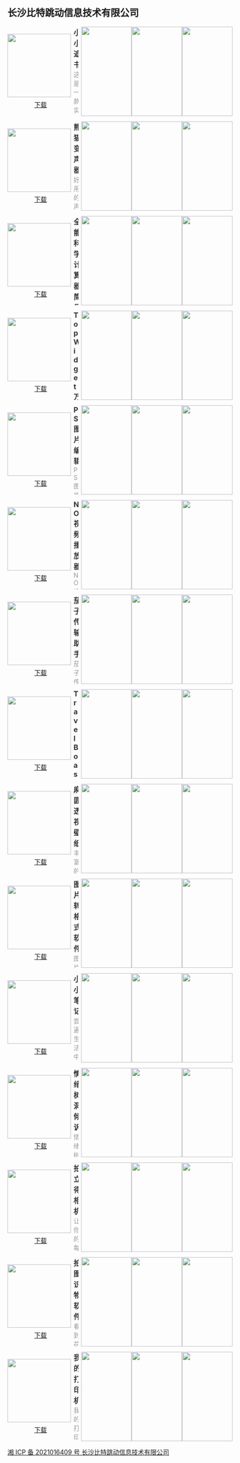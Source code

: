 ## 长沙比特跳动信息技术有限公司

<style>#content h2 {height: 0; display: none;}</style>
<section style="display: flex; justify-content: space-between; align-items: center; margin-bottom: 12px;">
	<div style="display: flex; flex-direction: column;">
		<img style="width: 142px; height: 142px; min-width: 142px; margin-right: 6px;" src="https://swsdl.vivo.com.cn/appstore/developer/icon/20211020/20211020165301148jm.png"/>
		<a style="margin: 6px auto 0;" href="https://swsdl.vivo.com.cn/appstore/developer/icon/20211020/20211020165301148jm.png">下载</a>
	</div>
	<div style="max-height: 200px; overflow: hidden;">
		<b style="font-size: 16px;color: #333;">小小追书</b>
		<p style="margin: 0; font-size: 14px;color: #999;">这是一款实用的小说、文章阅读工具。可导入书籍、自定义封面、标题；可随意设置字体、亮度、翻页方式、日间夜间等阅读模式；阅读完的书籍，可添加阅读笔记，用来备忘哦～</p>
	</div>
	<div style="display: flex; margin-left: 6px;">
		<img style="width: 113px; height: 200px; min-width: 113px" src="https://swsdl.vivo.com.cn/appstore/developer/screenshot/20220916/2022091609093471wpt.png"/>
		<img style="width: 113px; height: 200px; min-width: 113px" src="https://swsdl.vivo.com.cn/appstore/developer/screenshot/20220916/2022091609093818985.png"/>
		<img style="width: 113px; height: 200px; min-width: 113px" src="https://swsdl.vivo.com.cn/appstore/developer/screenshot/20220916/202209160909408mlyy.png"/>
	</div>
</section>

<section style="display: flex; justify-content: space-between; align-items: center; margin-bottom: 12px;">
	<div style="display: flex; flex-direction: column;">
		<img style="width: 142px; height: 142px; min-width: 142px; margin-right: 6px;" src="https://swsdl.vivo.com.cn/appstore/developer/icon/20220905/2022090518221304u68.png"/>
		<a style="margin: 6px auto 0;" href="https://swsdl.vivo.com.cn/appstore/developer/icon/20220905/2022090518221304u68.png">下载</a>
	</div>
	<div style="max-height: 200px; overflow: hidden;">
		<b style="font-size: 16px;color: #333;">熊猫变声器</b>
		<p style="margin: 0; font-size: 14px;color: #999;">好用的声音变声软件！让您的声音瞬间变得不一样！多种多样的语音包，您可以自由选择，完全免费哦！多种变声模板，富于个性的你，喜欢哪一种？快速进行声音录制，一键保存哦～快来体验吧！</p>
	</div>
	<div style="display: flex; margin-left: 6px;">
		<img style="width: 113px; height: 200px; min-width: 113px" src="https://swsdl.vivo.com.cn/appstore/developer/screenshot/20220905/2022090518252910vxt.png"/>
		<img style="width: 113px; height: 200px; min-width: 113px" src="https://swsdl.vivo.com.cn/appstore/developer/screenshot/20220905/20220905182531808v7.png"/>
		<img style="width: 113px; height: 200px; min-width: 113px" src="https://swsdl.vivo.com.cn/appstore/developer/screenshot/20220905/2022090518253417963.png"/>
	</div>
</section>

<section style="display: flex; justify-content: space-between; align-items: center; margin-bottom: 12px;">
	<div style="display: flex; flex-direction: column;">
		<img style="width: 142px; height: 142px; min-width: 142px; margin-right: 6px;" src="https://swsdl.vivo.com.cn/appstore/developer/icon/20210520/20210520213904659yg.png"/>
		<a style="margin: 6px auto 0;" href="https://swsdl.vivo.com.cn/appstore/developer/icon/20210520/20210520213904659yg.png">下载</a>
	</div>
	<div style="max-height: 200px; overflow: hidden;">
		<b style="font-size: 16px;color: #333;">全能科学计算器简易版</b>
		<p style="margin: 0; font-size: 14px;color: #999;">这是一款集合多款计算器与一身的计算器应用，能满足日常的各种计算需求。【房贷计算器】包含商业贷款、公积金贷款、组合贷款的计算，支持LPR和固定利率计算，且基点可以随意调整。【个税计算器】支持劳务报酬计算、年终奖、五险一金计算，可以根据不同城市调整起征点。【科学计算器】支持普通的数据计算。另外还有大小写转换计算、日期计算、长度计算、面积计算、速度计算、体积计算、时间计算、功率计算、热量计算、角度计算、温度计算。</p>
	</div>
	<div style="display: flex; margin-left: 6px;">
		<img style="width: 113px; height: 200px; min-width: 113px" src="https://swsdl.vivo.com.cn/appstore/developer/screenshot/20211102/202111021812554yc5g.png"/>
		<img style="width: 113px; height: 200px; min-width: 113px" src="https://swsdl.vivo.com.cn/appstore/developer/screenshot/20211102/2021110218130106wd8.png"/>
		<img style="width: 113px; height: 200px; min-width: 113px" src="https://swsdl.vivo.com.cn/appstore/developer/screenshot/20211102/202111021813047729n.png"/>
	</div>
</section>

<section style="display: flex; justify-content: space-between; align-items: center; margin-bottom: 12px;">
	<div style="display: flex; flex-direction: column;">
		<img style="width: 142px; height: 142px; min-width: 142px; margin-right: 6px;" src="https://static.starkos.cn/resource/pic/yXnzBgGk9731YrqKBYG1.png"/>
		<a style="margin: 6px auto 0;" href="https://static.starkos.cn/resource/pic/vQWd8a1w9xxaLPXO8glJ.apk">下载</a>
	</div>
	<div style="max-height: 200px; overflow: hidden;">
		<b style="font-size: 16px;color: #333;">Top Widget万能小组件</b>
		<p style="margin: 0; font-size: 14px;color: #999;">Top Widget万能小组件是一款简单易用，却又功能强大的万能小组件。集多种小工具于一身，极大的便利了生活中的各种工具使用需求。内含多种实用工具，包含：镜子、量角器、网络测速、数字大写转换、日期计算、全屏时钟、计时器、手电筒、手持弹幕、报时等工具。【桌面时钟】包含数字时钟、模拟时钟，完全自定义的风格，等你来品。【网络测速】一键测试当前设备网速，清晰了解网络状况。【量角器】准确测量角度，实体的量角器就不再需要啦。</p>
	</div>
	<div style="display: flex; margin-left: 6px;">
		<img style="width: 113px; height: 200px; min-width: 113px" src="https://static.starkos.cn/resource/pic/D2QYBd17ywGQMPz9eJ9z.png"/>
		<img style="width: 113px; height: 200px; min-width: 113px" src="https://static.starkos.cn/resource/pic/WKP1Vbjnml2La56nVpYE.png"/>
		<img style="width: 113px; height: 200px; min-width: 113px" src="https://static.starkos.cn/resource/pic/zqRv826zZ4lEPw578nbZ.png"/>
	</div>
</section>

<section style="display: flex; justify-content: space-between; align-items: center; margin-bottom: 12px;">
	<div style="display: flex; flex-direction: column;">
		<img style="width: 142px; height: 142px; min-width: 142px; margin-right: 6px;" src="https://static.starkos.cn/resource/pic/3LXp8LoZkWLdbob6ed0K.png"/>
		<a style="margin: 6px auto 0;" href="https://static.starkos.cn/resource/pic/9XKd8la9EqrlqMwlVZDl.apk">下载</a>
	</div>
	<div style="max-height: 200px; overflow: hidden;">
		<b style="font-size: 16px;color: #333;">PS图片编辑</b>
		<p style="margin: 0; font-size: 14px;color: #999;">PS图片编辑是一款专注于图片编辑的应用，它能让我们P图、修图不再麻烦。【滤镜】高效算法让您可以轻松为添加滤镜、修改亮度、或者添加蒙板。【贴纸、涂鸦、裁剪】随心所欲地添加贴纸，让编辑的图片与众不同。【九宫格切图】有了这个技能，发朋友圈不再麻烦拉。【视频裁剪】在这里，同样支持视频裁剪哦～快来体验吧～</p>
	</div>
	<div style="display: flex; margin-left: 6px;">
		<img style="width: 113px; height: 200px; min-width: 113px" src="https://static.starkos.cn/resource/pic/LakmV56EZ64axNKdBjW4.png"/>
		<img style="width: 113px; height: 200px; min-width: 113px" src="https://static.starkos.cn/resource/pic/w9nbBPrz5rpZjy5n8N6l.png"/>
		<img style="width: 113px; height: 200px; min-width: 113px" src="https://static.starkos.cn/resource/pic/73ZN8OLy3LDq0A4XVO4w.png"/>
	</div>
</section>

<section style="display: flex; justify-content: space-between; align-items: center; margin-bottom: 12px;">
	<div style="display: flex; flex-direction: column;">
		<img style="width: 142px; height: 142px; min-width: 142px; margin-right: 6px;" src="https://static.starkos.cn/resource/pic/YDlr8Ao0QoPzmQn2BAv3.png"/>
		<a style="margin: 6px auto 0;" href="https://static.starkos.cn/resource/pic/zqRv826zZApam1Dr8nbZ.apk">下载</a>
	</div>
	<div style="max-height: 200px; overflow: hidden;">
		<b style="font-size: 16px;color: #333;">NO视频播放器</b>
		<p style="margin: 0; font-size: 14px;color: #999;">NO视频播放器是一款使用的音频、视频播放app。针对本地视频，支持多种格式播放。支持链接播放等远程资源转码观看视频。内含视频编辑功能，可以随心所欲的裁剪、拼接想要的视频。视频倍速播放，快速看完一个视频，而不错过精彩内容。</p>
	</div>
	<div style="display: flex; margin-left: 6px;">
		<img style="width: 113px; height: 200px; min-width: 113px" src="https://static.starkos.cn/resource/pic/6vXk8Ww5OwmyNJNn8bad.png"/>
		<img style="width: 113px; height: 200px; min-width: 113px" src="https://static.starkos.cn/resource/pic/jJxG8qyEMyDY3kdO8XZK.png"/>
		<img style="width: 113px; height: 200px; min-width: 113px" src="https://static.starkos.cn/resource/pic/pYqjBJW1AWZMOxYLeo5l.png"/>
	</div>
</section>

<section style="display: flex; justify-content: space-between; align-items: center; margin-bottom: 12px;">
	<div style="display: flex; flex-direction: column;">
		<img style="width: 142px; height: 142px; min-width: 142px; margin-right: 6px;" src="https://static.starkos.cn/resource/pic/yEGYekZLEZEyXYRqB6ao.png"/>
		<a style="margin: 6px auto 0;" href="https://static.starkos.cn/resource/pic/KXJ9eExvky2MD5q7BLAQ.apk">下载</a>
	</div>
	<div style="max-height: 200px; overflow: hidden;">
		<b style="font-size: 16px;color: #333;">茄子传输助手</b>
		<p style="margin: 0; font-size: 14px;color: #999;">茄子传输助手是一款非常实用的文件传输工具。高效的文件互传功能，可以在新旧手机间非常便捷的相互传输文件、通讯录、照片视频等，而不需要第三方中转。通过传输助手软件，轻松实现手机克隆。</p>
	</div>
	<div style="display: flex; margin-left: 6px;">
		<img style="width: 113px; height: 200px; min-width: 113px" src="https://static.starkos.cn/resource/pic/3LXp8LoZkokRybRyed0K.png"/>
		<img style="width: 113px; height: 200px; min-width: 113px" src="https://static.starkos.cn/resource/pic/EgJO8049g4gOkqQZ8nza.png"/>
		<img style="width: 113px; height: 200px; min-width: 113px" src="https://static.starkos.cn/resource/pic/o6vqerqOEqE4nnmDB2LE.png"/>
	</div>
</section>

<section style="display: flex; justify-content: space-between; align-items: center; margin-bottom: 12px;">
	<div style="display: flex; flex-direction: column;">
		<img style="width: 142px; height: 142px; min-width: 142px; margin-right: 6px;" src="https://static.starkos.cn/resource/pic/3j5J86YyAp37v0ne0aMX.png"/>
		<a style="margin: 6px auto 0;" href="https://static.starkos.cn/resource/pic/D2QYBd17yqQAAaJzeJ9z.apk">下载</a>
	</div>
	<div style="max-height: 200px; overflow: hidden;">
		<b style="font-size: 16px;color: #333;">TravelBoast</b>
		<p style="margin: 0; font-size: 14px;color: #999;">开始自己的足迹，快来探索吧~高清旅行地图壁纸，领略异域风情~强大的图片制作功能，快来创作自己的创作吧~</p>
	</div>
	<div style="display: flex; margin-left: 6px;">
		<img style="width: 113px; height: 200px; min-width: 113px" src="https://static.starkos.cn/resource/pic/JvM0VDvn9vd1yJaDe6WD.jpg"/>
		<img style="width: 113px; height: 200px; min-width: 113px" src="https://static.starkos.cn/resource/pic/jy4NeKLmAL4bKd0P8w1v.jpg"/>
		<img style="width: 113px; height: 200px; min-width: 113px" src="https://static.starkos.cn/resource/pic/WKP1VbjnmjDz3gmGVpYE.jpg"/>
	</div>
</section>

<section style="display: flex; justify-content: space-between; align-items: center; margin-bottom: 12px;">
	<div style="display: flex; flex-direction: column;">
		<img style="width: 142px; height: 142px; min-width: 142px; margin-right: 6px;" src="https://static.starkos.cn/resource/pic/6vXk8Ww5OwDZGoZa8bad.png"/>
		<a style="margin: 6px auto 0;" href="https://static.starkos.cn/resource/pic/xXdyeyoJW6k2bkWYVmlK.apk">下载</a>
	</div>
	<div style="max-height: 200px; overflow: hidden;">
		<b style="font-size: 16px;color: #333;">麻匪透视壁纸</b>
		<p style="margin: 0; font-size: 14px;color: #999;">丰富的壁纸图片，都是超高清的，并且都是时下火爆的图片资源，免费给用户下载和使用，提供的手机壁纸风格很符合广大小伙伴们的使用需求，动态、二次元是很多用户很喜欢的图片样式，一键点击便可提前预览，如果你也想拥有一个神奇的壁纸的话可以来自由使用。如果觉得使用的壁纸不理想，您可以在这里完成图片的编辑制作操作，您可以自定义添加一些特别的元素或者调整，直到满意为止！还在等什么呢？快来体验吧！</p>
	</div>
	<div style="display: flex; margin-left: 6px;">
		<img style="width: 113px; height: 200px; min-width: 113px" src="https://static.starkos.cn/resource/pic/LmOKVmJyEJWgZ5nLBWbD.png"/>
		<img style="width: 113px; height: 200px; min-width: 113px" src="https://static.starkos.cn/resource/pic/6vXk8Ww5OwNPm0N18bad.png"/>
		<img style="width: 113px; height: 200px; min-width: 113px" src="https://static.starkos.cn/resource/pic/0ZodeNA9GALdldnDBYKl.png"/>
	</div>
</section>

<section style="display: flex; justify-content: space-between; align-items: center; margin-bottom: 12px;">
	<div style="display: flex; flex-direction: column;">
		<img style="width: 142px; height: 142px; min-width: 142px; margin-right: 6px;" src="https://static.starkos.cn/resource/pic/73ZN8OLy3R5KrrMQVO4w.png"/>
		<a style="margin: 6px auto 0;" href="https://static.starkos.cn/resource/pic/o6vqerqOEgYO07WDB2LE.apk">下载</a>
	</div>
	<div style="max-height: 200px; overflow: hidden;">
		<b style="font-size: 16px;color: #333;">图片转格式软件</b>
		<p style="margin: 0; font-size: 14px;color: #999;">图片转格式软件，满足您对不同图片的不同格式需求！应用支持多种目标格式，如常用的jpg、png等，如果您想要以更小的体积存储图片，您可以转换为不常用的webp格式；支持多种图片格式之间的相互转换，满足您的各种场景需要！强大的图片编辑功能，为您做图片美颜、图片裁剪、添加各种个性化滤镜提供了强大帮助！快来下载体验吧！</p>
	</div>
	<div style="display: flex; margin-left: 6px;">
		<img style="width: 113px; height: 200px; min-width: 113px" src="https://static.starkos.cn/resource/pic/yXnzBgGk96Yv9dJGBYG1.png"/>
		<img style="width: 113px; height: 200px; min-width: 113px" src="https://static.starkos.cn/resource/pic/dR9gBvaDo9YZkEANVAPW.png"/>
		<img style="width: 113px; height: 200px; min-width: 113px" src="https://static.starkos.cn/resource/pic/WKP1Vb5Xm5D3Xon8pYE7.png"/>
	</div>
</section>

<section style="display: flex; justify-content: space-between; align-items: center; margin-bottom: 12px;">
	<div style="display: flex; flex-direction: column;">
		<img style="width: 142px; height: 142px; min-width: 142px; margin-right: 6px;" src="https://static.starkos.cn/resource/pic/vMoAVndzEv5RqaKKewJD.png"/>
		<a style="margin: 6px auto 0;" href="https://static.starkos.cn/resource/pic/xXdyeyoJWdnnOyJjVmlK.apk">下载</a>
	</div>
	<div style="max-height: 200px; overflow: hidden;">
		<b style="font-size: 16px;color: #333;">小小笔记</b>
		<p style="margin: 0; font-size: 14px;color: #999;">尝遍生活中的酸甜苦辣，才是真正的人生。简洁明了的UI，强大而实用的功能，是您记录的好地方！这里，您可以记录您工作和生活中的开心、伤心、得意、失意。无以言表的瞬间，就可以以图片、视频并配上文字说明。</p>
	</div>
	<div style="display: flex; margin-left: 6px;">
		<img style="width: 113px; height: 200px; min-width: 113px" src="https://static.starkos.cn/resource/pic/zqRv82YPZYL3LPMenbZG.png"/>
		<img style="width: 113px; height: 200px; min-width: 113px" src="https://static.starkos.cn/resource/pic/3j5J861Od7MJQxQ9e0aM.png"/>
		<img style="width: 113px; height: 200px; min-width: 113px" src="https://static.starkos.cn/resource/pic/bAO1VjnZEWrY57b7VQy3.png"/>
	</div>
</section>

<section style="display: flex; justify-content: space-between; align-items: center; margin-bottom: 12px;">
	<div style="display: flex; flex-direction: column;">
		<img style="width: 142px; height: 142px; min-width: 142px; margin-right: 6px;" src="https://static.starkos.cn/resource/pic/0J5aVzZQwKoagZgOVok2.png"/>
		<a style="margin: 6px auto 0;" href="https://static.starkos.cn/resource/pic/3LXp8LoZ91YWlkKyed0K.apk">下载</a>
	</div>
	<div style="max-height: 200px; overflow: hidden;">
		<b style="font-size: 16px;color: #333;">情绪树洞倾诉</b>
		<p style="margin: 0; font-size: 14px;color: #999;">情绪树洞倾诉是一款极简便捷的记事本，可以随时记录你生活中的点点滴滴。随时记录生活中的点点滴滴，收支开销，日程安排，学习计划，一本在手，记事无忧，也让生活更加有条理。所有日记按照时间顺序排序，以后找日记时也不再麻烦。日记可以设置为加密，别人时无法看到的哦～输入文字麻烦？那么就用照片替代把。好心情、日常安排等都可以选择作为背景哦～</p>
	</div>
	<div style="display: flex; margin-left: 6px;">
		<img style="width: 113px; height: 200px; min-width: 113px" src="https://static.starkos.cn/resource/pic/vQWd8a1w3bapPdzK8glJ.png"/>
		<img style="width: 113px; height: 200px; min-width: 113px" src="https://static.starkos.cn/resource/pic/WKP1Vbjn5bJ4LNyoVpYE.png"/>
		<img style="width: 113px; height: 200px; min-width: 113px" src="https://static.starkos.cn/resource/pic/KXJ9eExvWKb65aZYBLAQ.png"/>
	</div>
</section>

<section style="display: flex; justify-content: space-between; align-items: center; margin-bottom: 12px;">
	<div style="display: flex; flex-direction: column;">
		<img style="width: 142px; height: 142px; min-width: 142px; margin-right: 6px;" src="https://static.starkos.cn/resource/pic/Pa09VwdxmK357PJ7B3N6.png"/>
		<a style="margin: 6px auto 0;" href="https://static.starkos.cn/resource/pic/ZOWnB9L5dAQqdkYnVD3k.apk">下载</a>
	</div>
	<div style="max-height: 200px; overflow: hidden;">
		<b style="font-size: 16px;color: #333;">拍立得相机</b>
		<p style="margin: 0; font-size: 14px;color: #999;">让你的每一张图片都与众不同。拍立得相机专注于相机、图片编辑领域，应用包含功能如：滤镜美颜功能、亮度自动调节，九宫格切图等。对于已有的照片，可以使用应用内强大的编辑功能，如添加贴纸、美颜滤镜、裁剪缩放、旋转等。真实有爱的相机，还在等什么，快来体验吧～</p>
	</div>
	<div style="display: flex; margin-left: 6px;">
		<img style="width: 113px; height: 200px; min-width: 113px" src="https://static.starkos.cn/resource/pic/jy4NeKLmywzvK41y8w1v.jpg"/>
		<img style="width: 113px; height: 200px; min-width: 113px" src="https://static.starkos.cn/resource/pic/dR9gBvaDg2G5WaGNVAPW.jpg"/>
		<img style="width: 113px; height: 200px; min-width: 113px" src="https://static.starkos.cn/resource/pic/5R3xBQkl9oN52O1Z8EYj.jpg"/>
	</div>
</section>

<section style="display: flex; justify-content: space-between; align-items: center; margin-bottom: 12px;">
	<div style="display: flex; flex-direction: column;">
		<img style="width: 142px; height: 142px; min-width: 142px; margin-right: 6px;" src="https://static.starkos.cn/resource/pic/n7WZB44rokY5d0d9BjL6.png"/>
		<a style="margin: 6px auto 0;" href="https://static.starkos.cn/resource/pic/WKP1Vbjn5xb9y4KGVpYE.png">下载</a>
	</div>
	<div style="max-height: 200px; overflow: hidden;">
		<b style="font-size: 16px;color: #333;">拍图识物软件</b>
		<p style="margin: 0; font-size: 14px;color: #999;">看到花朵或者植物却不知道名字怎么办？让拍图识物软件来告诉你吧！可以通过拍照或者图片快速识别各种花朵、植物、草木、水果等植物，只需要轻轻一扫即可知道您想要的答案。识别过了很多植物，但是忘记了怎么办？让拍图识物来为您记录吧！保留历史记录，只要是您识别过的各种植物，这里都为您保留着！</p>
	</div>
	<div style="display: flex; margin-left: 6px;">
		<img style="width: 113px; height: 200px; min-width: 113px" src="https://static.starkos.cn/resource/pic/Knp2VGnRNz2aE5xY8rzW.png"/>
		<img style="width: 113px; height: 200px; min-width: 113px" src="https://static.starkos.cn/resource/pic/WKP1Vbjn5xb9y4KGVpYE.png"/>
		<img style="width: 113px; height: 200px; min-width: 113px" src="https://static.starkos.cn/resource/pic/KXJ9eExvWpZxA5v4BLAQ.png"/>
	</div>
</section>

<section style="display: flex; justify-content: space-between; align-items: center; margin-bottom: 12px;">
	<div style="display: flex; flex-direction: column;">
		<img style="width: 142px; height: 142px; min-width: 142px; margin-right: 6px;" src="https://static.starkos.cn/resource/pic/LmOKVmLQv130bdD8WbDM.png"/>
		<a style="margin: 6px auto 0;" href="https://static.starkos.cn/resource/pic/LmOKVmLQv130bdD8WbDM.png">下载</a>
	</div>
	<div style="max-height: 200px; overflow: hidden;">
		<b style="font-size: 16px;color: #333;">我的打印机</b>
		<p style="margin: 0; font-size: 14px;color: #999;">我的打印机是一款手机连接打印机的实用小工具。工具完全免费，功能强大，支持的连接的打印机设备诸如惠普、爱普生等；支持打印的资料丰富，如身份证、银行卡、驾驶证、营业执照、各种图片等；营业内有丰富的模板资源，如计划表、书法练习贴等；快来下载体验吧！</p>
	</div>
	<div style="display: flex; margin-left: 6px;">
		<img style="width: 113px; height: 200px; min-width: 113px" src="https://static.starkos.cn/resource/pic/A1DZ87dGy136g2aWVKmW.png"/>
		<img style="width: 113px; height: 200px; min-width: 113px" src="https://static.starkos.cn/resource/pic/9XKd8la9LjM4Zn7DVZDl.png"/>
		<img style="width: 113px; height: 200px; min-width: 113px" src="https://static.starkos.cn/resource/pic/5R3xBQkl9rAdER9Q8EYj.png"/>
	</div>
</section>

[湘 ICP 备 2021016409 号 长沙比特跳动信息技术有限公司](http://beian.miit.gov.cn/)
